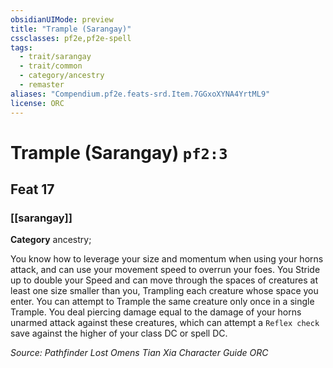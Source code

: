```yaml
---
obsidianUIMode: preview
title: "Trample (Sarangay)"
cssclasses: pf2e,pf2e-spell
tags:
  - trait/sarangay
  - trait/common
  - category/ancestry
  - remaster
aliases: "Compendium.pf2e.feats-srd.Item.7GGxoXYNA4YrtML9"
license: ORC
---
```

# Trample (Sarangay) `pf2:3`
## Feat 17
### [[sarangay]]

**Category** ancestry; 




You know how to leverage your size and momentum when using your horns attack, and can use your movement speed to overrun your foes. You Stride up to double your Speed and can move through the spaces of creatures at least one size smaller than you, Trampling each creature whose space you enter. You can attempt to Trample the same creature only once in a single Trample. You deal piercing damage equal to the damage of your horns unarmed attack against these creatures, which can attempt a `Reflex check` save against the higher of your class DC or spell DC.

*Source: Pathfinder Lost Omens Tian Xia Character Guide*
*ORC*